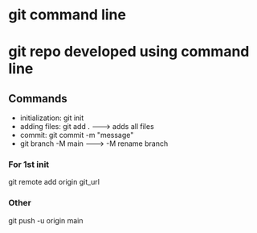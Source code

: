 # git command line

# git repo developed using command line

## Commands

- initialization: git init
- adding files: git add . ---> adds all files
- commit: git commit -m "message"
- git branch -M main ---> -M rename branch

### For 1st init

git remote add origin git_url

### Other

git push -u origin main
